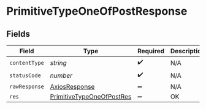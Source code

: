 # PrimitiveTypeOneOfPostResponse


## Fields

| Field                                                                             | Type                                                                              | Required                                                                          | Description                                                                       |
| --------------------------------------------------------------------------------- | --------------------------------------------------------------------------------- | --------------------------------------------------------------------------------- | --------------------------------------------------------------------------------- |
| `contentType`                                                                     | *string*                                                                          | :heavy_check_mark:                                                                | N/A                                                                               |
| `statusCode`                                                                      | *number*                                                                          | :heavy_check_mark:                                                                | N/A                                                                               |
| `rawResponse`                                                                     | [AxiosResponse](https://axios-http.com/docs/res_schema)                           | :heavy_minus_sign:                                                                | N/A                                                                               |
| `res`                                                                             | [PrimitiveTypeOneOfPostRes](../../models/operations/primitivetypeoneofpostres.md) | :heavy_minus_sign:                                                                | OK                                                                                |